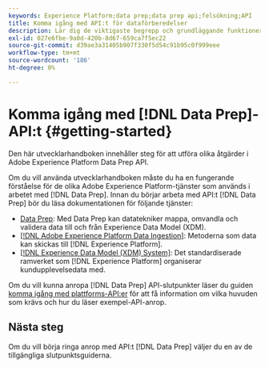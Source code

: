 ```yaml
---
keywords: Experience Platform;data prep;data prep api;felsökning;API
title: Komma igång med API:t för dataförberedelser
description: Lär dig de viktigaste begrepp och grundläggande funktioner som du behöver känna till för att kunna använda API-slutpunkterna för dataförinställningar för att utföra grundläggande CRUD-åtgärder för användning med Mapper.
exl-id: 027e6fbe-9a0d-420b-8d67-659ca7f5ec22
source-git-commit: d39ae3a31405b907f330f5d54c91b95c0f999eee
workflow-type: tm+mt
source-wordcount: '186'
ht-degree: 0%

---
```


# Komma igång med [!DNL Data Prep]-API:t {#getting-started}

Den här utvecklarhandboken innehåller steg för att utföra olika åtgärder i Adobe Experience Platform Data Prep API.

Om du vill använda utvecklarhandboken måste du ha en fungerande förståelse för de olika Adobe Experience Platform-tjänster som används i arbetet med [!DNL Data Prep]. Innan du börjar arbeta med API:t [!DNL Data Prep] bör du läsa dokumentationen för följande tjänster:

- [Data Prep](../home.md): Med Data Prep kan datatekniker mappa, omvandla och validera data till och från Experience Data Model (XDM).
- [[!DNL Adobe Experience Platform Data Ingestion]](../../ingestion/home.md): Metoderna som data kan skickas till [!DNL Experience Platform].
- [[!DNL Experience Data Model (XDM) System]](../../xdm/home.md): Det standardiserade ramverket som [!DNL Experience Platform] organiserar kundupplevelsedata med.

Om du vill kunna anropa [!DNL Data Prep] API-slutpunkter läser du guiden [komma igång med plattforms-API:er](../../landing/api-guide.md) för att få information om vilka huvuden som krävs och hur du läser exempel-API-anrop.

## Nästa steg

Om du vill börja ringa anrop med API:t [!DNL Data Prep] väljer du en av de tillgängliga slutpunktsguiderna.
